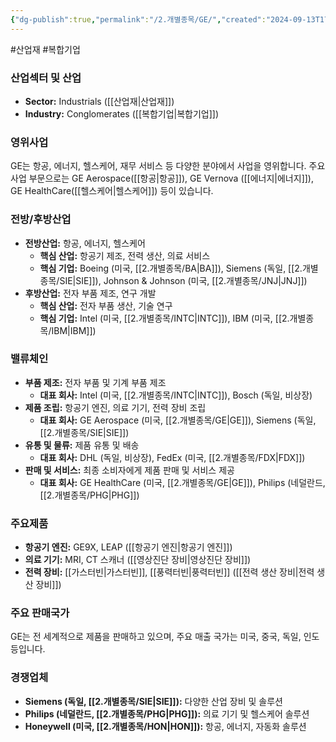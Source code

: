 ```yaml
---
{"dg-publish":true,"permalink":"/2.개별종목/GE/","created":"2024-09-13T17:44:11.536+09:00","updated":"2025-06-03T20:05:59.185+09:00"}
---
```


#산업재 #복합기업

### 산업섹터 및 산업

- **Sector:** Industrials ([[산업재\|산업재]])
- **Industry:** Conglomerates ([[복합기업\|복합기업]])

### 영위사업

GE는 항공, 에너지, 헬스케어, 재무 서비스 등 다양한 분야에서 사업을 영위합니다. 주요 사업 부문으로는 GE Aerospace([[항공\|항공]]), GE Vernova ([[에너지\|에너지]]), GE HealthCare([[헬스케어\|헬스케어]]) 등이 있습니다.

### 전방/후방산업

- **전방산업:** 항공, 에너지, 헬스케어
    - **핵심 산업:** 항공기 제조, 전력 생산, 의료 서비스
    - **핵심 기업:** Boeing (미국, [[2.개별종목/BA\|BA]]), Siemens (독일, [[2.개별종목/SIE\|SIE]]), Johnson & Johnson (미국, [[2.개별종목/JNJ\|JNJ]])
- **후방산업:** 전자 부품 제조, 연구 개발
    - **핵심 산업:** 전자 부품 생산, 기술 연구
    - **핵심 기업:** Intel (미국, [[2.개별종목/INTC\|INTC]]), IBM (미국, [[2.개별종목/IBM\|IBM]])

### 밸류체인

- **부품 제조:** 전자 부품 및 기계 부품 제조
    - **대표 회사:** Intel (미국, [[2.개별종목/INTC\|INTC]]), Bosch (독일, 비상장)
- **제품 조립:** 항공기 엔진, 의료 기기, 전력 장비 조립
    - **대표 회사:** GE Aerospace (미국, [[2.개별종목/GE\|GE]]), Siemens (독일, [[2.개별종목/SIE\|SIE]])
- **유통 및 물류:** 제품 유통 및 배송
    - **대표 회사:** DHL (독일, 비상장), FedEx (미국, [[2.개별종목/FDX\|FDX]])
- **판매 및 서비스:** 최종 소비자에게 제품 판매 및 서비스 제공
    - **대표 회사:** GE HealthCare (미국, [[2.개별종목/GE\|GE]]), Philips (네덜란드, [[2.개별종목/PHG\|PHG]])

### 주요제품

- **항공기 엔진:** GE9X, LEAP ([[항공기 엔진\|항공기 엔진]])
- **의료 기기:** MRI, CT 스캐너 ([[영상진단 장비\|영상진단 장비]])
- **전력 장비:** [[가스터빈\|가스터빈]], [[풍력터빈\|풍력터빈]] ([[전력 생산 장비\|전력 생산 장비]])

### 주요 판매국가

GE는 전 세계적으로 제품을 판매하고 있으며, 주요 매출 국가는 미국, 중국, 독일, 인도 등입니다.

### 경쟁업체

- **Siemens (독일, [[2.개별종목/SIE\|SIE]]):** 다양한 산업 장비 및 솔루션
- **Philips (네덜란드, [[2.개별종목/PHG\|PHG]]):** 의료 기기 및 헬스케어 솔루션
- **Honeywell (미국, [[2.개별종목/HON\|HON]]):** 항공, 에너지, 자동화 솔루션